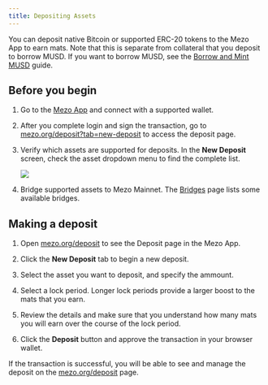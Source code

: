 ```yaml
---
title: Depositing Assets
---
```


You can deposit native Bitcoin or supported ERC-20 tokens to the Mezo App to earn mats. Note that this is separate from collateral that you deposit to borrow MUSD. If you want to borrow MUSD, see the [Borrow and Mint MUSD]() guide.

## Before you begin

1. Go to the [Mezo App](https://mezo.org/home) and connect with a supported wallet.
1. After you complete login and sign the transaction, go to [mezo.org/deposit?tab=new-deposit](https://mezo.org/deposit?tab=new-deposit) to access the deposit page.
1. Verify which assets are supported for deposits. In the **New Deposit** screen, check the asset dropdown menu to find the complete list.

    ![](/docs/images/portal/deposit-assets-list.avif)

1. Bridge supported assets to Mezo Mainnet. The [Bridges](/docs/users/mainnet/bridges) page lists some available bridges.

## Making a deposit

1. Open [mezo.org/deposit](https://mezo.org/deposit) to see the Deposit page in the Mezo App.

1. Click the **New Deposit** tab to begin a new deposit.

1. Select the asset you want to deposit, and specify the ammount.

1. Select a lock period. Longer lock periods provide a larger boost to the mats that you earn.

1. Review the details and make sure that you understand how many mats you will earn over the course of the lock period.

1. Click the **Deposit** button and approve the transaction in your browser wallet.

If the transaction is successful, you will be able to see and manage the deposit on the [mezo.org/deposit](https://mezo.org/deposit) page.